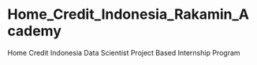# Home_Credit_Indonesia_Rakamin_Academy
Home Credit Indonesia Data Scientist Project Based Internship Program
